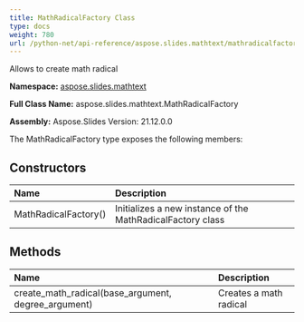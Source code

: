 ```yaml
---
title: MathRadicalFactory Class
type: docs
weight: 780
url: /python-net/api-reference/aspose.slides.mathtext/mathradicalfactory/
---
```


Allows to create math radical

**Namespace:** [aspose.slides.mathtext](/slides/python-net/api-reference/aspose.slides.mathtext/)

**Full Class Name:** aspose.slides.mathtext.MathRadicalFactory

**Assembly:**  Aspose.Slides Version: 21.12.0.0

The MathRadicalFactory type exposes the following members:
## **Constructors**
|**Name**|**Description**|
| :- | :- |
|MathRadicalFactory()|Initializes a new instance of the MathRadicalFactory class|
## **Methods**
|**Name**|**Description**|
| :- | :- |
|create_math_radical(base_argument, degree_argument)|Creates a math radical|
